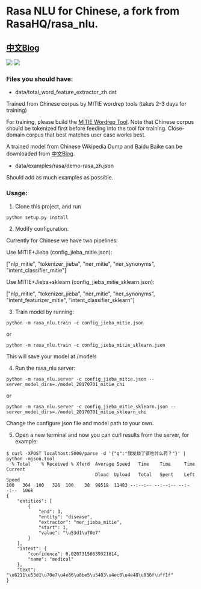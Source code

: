 
# Rasa NLU for Chinese, a fork from RasaHQ/rasa_nlu.

## [中文Blog](http://www.crownpku.com/2017/07/27/%E7%94%A8Rasa_NLU%E6%9E%84%E5%BB%BA%E8%87%AA%E5%B7%B1%E7%9A%84%E4%B8%AD%E6%96%87NLU%E7%B3%BB%E7%BB%9F.html)

![](http://www.crownpku.com/images/201707/5.jpg)
![](http://www.crownpku.com/images/201707/4.jpg)


### Files you should have:

* data/total_word_feature_extractor_zh.dat

Trained from Chinese corpus by MITIE wordrep tools (takes 2-3 days for training)

For training, please build the [MITIE Wordrep Tool](https://github.com/mit-nlp/MITIE/tree/master/tools/wordrep). Note that Chinese corpus should be tokenized first before feeding into the tool for training. Close-domain corpus that best matches user case works best.

A trained model from Chinese Wikipedia Dump and Baidu Baike can be downloaded from [中文Blog](http://www.crownpku.com/2017/07/27/%E7%94%A8Rasa_NLU%E6%9E%84%E5%BB%BA%E8%87%AA%E5%B7%B1%E7%9A%84%E4%B8%AD%E6%96%87NLU%E7%B3%BB%E7%BB%9F.html).

* data/examples/rasa/demo-rasa_zh.json

Should add as much examples as possible.

### Usage:

1. Clone this project, and run
```
python setup.py install
```

2. Modify configuration. 

Currently for Chinese we have two pipelines:

Use MITIE+Jieba (config_jieba_mitie.json):

["nlp_mitie", "tokenizer_jieba", "ner_mitie", "ner_synonyms", "intent_classifier_mitie"]

Use MITIE+Jieba+sklearn (config_jieba_mitie_sklearn.json):

["nlp_mitie", "tokenizer_jieba", "ner_mitie", "ner_synonyms", "intent_featurizer_mitie", "intent_classifier_sklearn"]


3. Train model by running:
```
python -m rasa_nlu.train -c config_jieba_mitie.json
```
or
```
python -m rasa_nlu.train -c config_jieba_mitie_sklearn.json
```
This will save your model at /models


4. Run the rasa_nlu server:
```
python -m rasa_nlu.server -c config_jieba_mitie.json --server_model_dirs=./model_20170701_mitie_chi
```
or
```
python -m rasa_nlu.server -c config_jieba_mitie_sklearn.json --server_model_dirs=./model_20170701_mitie_sklearn_chi
```
Change the configure json file and model path to your own.


5. Open a new terminal and now you can curl results from the server, for example:

```
$ curl -XPOST localhost:5000/parse -d '{"q":"我发烧了该吃什么药？"}' | python -mjson.tool
  % Total    % Received % Xferd  Average Speed   Time    Time     Time  Current
                                 Dload  Upload   Total   Spent    Left  Speed
100   364  100   326  100    38  98519  11483 --:--:-- --:--:-- --:--:--  106k
{
    "entities": [
        {
            "end": 3,
            "entity": "disease",
            "extractor": "ner_jieba_mitie",
            "start": 1,
            "value": "\u53d1\u70e7"
        }
    ],
    "intent": {
        "confidence": 0.02073156639321614,
        "name": "medical"
    },
    "text": "\u6211\u53d1\u70e7\u4e86\u8be5\u5403\u4ec0\u4e48\u836f\uff1f"
}
```



